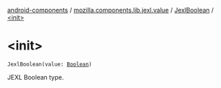 [android-components](../../index.md) / [mozilla.components.lib.jexl.value](../index.md) / [JexlBoolean](index.md) / [&lt;init&gt;](./-init-.md)

# &lt;init&gt;

`JexlBoolean(value: `[`Boolean`](https://kotlinlang.org/api/latest/jvm/stdlib/kotlin/-boolean/index.html)`)`

JEXL Boolean type.

